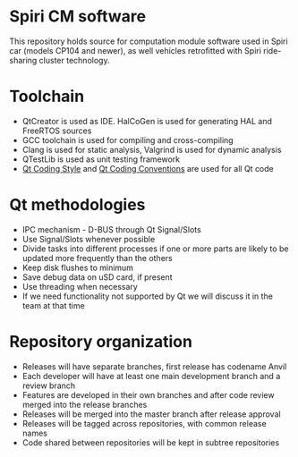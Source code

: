 # Spiri CM software

This repository holds source for computation module software used in Spiri car (models CP104 and newer), as well vehicles retrofitted with Spiri ride-sharing cluster technology.

# Toolchain

* QtCreator is used as IDE. HalCoGen is used for generating HAL and FreeRTOS sources
* GCC toolchain is used for compiling and cross-compiling 
* Clang is used for static analysis, Valgrind is used for dynamic analysis
* QTestLib is used as unit testing framework
* [Qt Coding Style](https://wiki.qt.io/Qt_Coding_Style) and [Qt Coding Conventions](https://wiki.qt.io/Coding_Conventions) are used for all Qt code

# Qt methodologies

* IPC mechanism - D-BUS through Qt Signal/Slots
* Use Signal/Slots whenever possible
* Divide tasks into different processes if one or more parts are likely to be updated more frequently than the others
* Keep disk flushes to minimum
* Save debug data on uSD card, if present
* Use threading when necessary
* If we need functionality not supported by Qt we will discuss it in the team at that time

# Repository organization 

* Releases will have separate branches, first release has codename Anvil
* Each developer will have at least one main development branch and a review branch
* Features are developed in their own branches and after code review merged into the release branches
* Releases will be merged into the master branch after release approval
* Releases will be tagged across repositories, with common release names
* Code shared between repositories will be kept in subtree repositories


